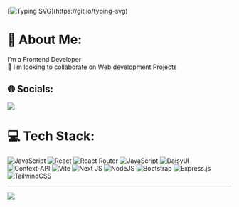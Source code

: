 [![Typing SVG](https://readme-typing-svg.demolab.com?font=Fira+Code&size=30&pause=1000&random=false&width=570&lines=Hello%2C+I+am+Yuvraj+Verma!)](https://git.io/typing-svg)

# 💫 About Me:
I’m a Frontend Developer<br>
👯 I’m looking to collaborate on Web development Projects<br>


## 🌐 Socials:
[![](https://img.shields.io/badge/X-black.svg?logo=X&logoColor=white)](https://x.com/Yuvraj_Verma_15) 

# 💻 Tech Stack:
![JavaScript](https://img.shields.io/badge/javascript-%23323330.svg?style=for-the-badge&logo=javascript&logoColor=%23F7DF1E) ![React](https://img.shields.io/badge/react-%2320232a.svg?style=for-the-badge&logo=react&logoColor=%2361DAFB) ![React Router](https://img.shields.io/badge/React_Router-CA4245?style=for-the-badge&logo=react-router&logoColor=white) ![JavaScript](https://img.shields.io/badge/javascript-%23323330.svg?style=for-the-badge&logo=javascript&logoColor=%23F7DF1E) ![DaisyUI](https://img.shields.io/badge/daisyui-5A0EF8?style=for-the-badge&logo=daisyui&logoColor=white) ![Context-API](https://img.shields.io/badge/Context--Api-000000?style=for-the-badge&logo=react) ![Vite](https://img.shields.io/badge/vite-%23646CFF.svg?style=for-the-badge&logo=vite&logoColor=white) ![Next JS](https://img.shields.io/badge/Next-black?style=for-the-badge&logo=next.js&logoColor=white) ![NodeJS](https://img.shields.io/badge/node.js-6DA55F?style=for-the-badge&logo=node.js&logoColor=white) ![Bootstrap](https://img.shields.io/badge/bootstrap-%238511FA.svg?style=for-the-badge&logo=bootstrap&logoColor=white) ![Express.js](https://img.shields.io/badge/express.js-%23404d59.svg?style=for-the-badge&logo=express&logoColor=%2361DAFB) ![TailwindCSS](https://img.shields.io/badge/tailwindcss-%2338B2AC.svg?style=for-the-badge&logo=tailwind-css&logoColor=white)
<!-- # 📊 GitHub Stats:
![](https://github-readme-stats.vercel.app/api?username=yuvrajv-77&theme=dark&hide_border=false&include_all_commits=true&count_private=false)<br/>
![](https://github-readme-streak-stats.herokuapp.com/?user=yuvrajv-77&theme=dark&hide_border=false)<br/>
![](https://github-readme-stats.vercel.app/api/top-langs/?username=yuvrajv-77&theme=dark&hide_border=false&include_all_commits=true&count_private=false&layout=compact) -->

---
[![](https://visitcount.itsvg.in/api?id=yuvrajv-77&icon=0&color=0)](https://visitcount.itsvg.in)

<!-- Proudly created with GPRM ( https://gprm.itsvg.in ) -->
